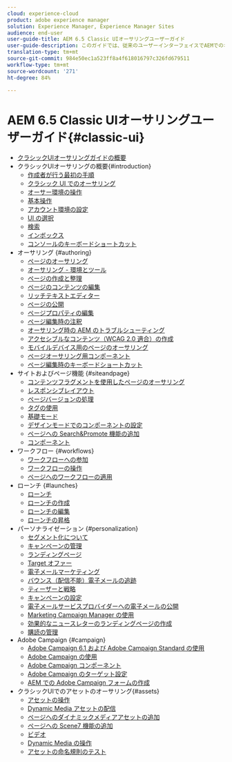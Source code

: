 ```yaml
---
cloud: experience-cloud
product: adobe experience manager
solution: Experience Manager, Experience Manager Sites
audience: end-user
user-guide-title: AEM 6.5 Classic UIオーサリングユーザーガイド
user-guide-description: このガイドでは、従来のユーザーインターフェイスでAEMでのオーサリングの概念について説明します。
translation-type: tm+mt
source-git-commit: 984e50ec1a523ff8a4f618016797c326fd679511
workflow-type: tm+mt
source-wordcount: '271'
ht-degree: 84%

---
```



# AEM 6.5 Classic UIオーサリングユーザーガイド{#classic-ui}

+ [クラシックUIオーサリングガイドの概要](home.md)
+ クラシックUIオーサリングの概要{#introduction}
   + [作成者が行う最初の手順](classic-page-author-first-steps.md)
   + [クラシック UI でのオーサリング](classicui.md)
   + [オーサー環境の操作](author-env.md)
   + [基本操作](author-env-basic-handling.md)
   + [アカウント環境の設定](author-env-user-props.md)
   + [UI の選択](author-env-select-ui.md)
   + [検索](author-env-search.md)
   + [インボックス](author-env-inbox.md)
   + [コンソールのキーボードショートカット](author-env-keyboard-shortcuts.md)
+ オーサリング {#authoring}
   + [ページのオーサリング](classic-page-author.md)
   + [オーサリング - 環境とツール](classic-page-author-env-tools.md)
   + [ページの作成と整理](classic-page-author-manage-pages.md)
   + [ページのコンテンツの編集](classic-page-author-edit-content.md)
   + [リッチテキストエディター](classic-page-author-rich-text-editor.md)
   + [ページの公開](classic-page-author-publish-pages.md)
   + [ページプロパティの編集](classic-page-author-edit-page-properties.md)
   + [ページ編集時の注釈](classic-page-author-annotations.md)
   + [オーサリング時の AEM のトラブルシューティング](classic-page-author-troubleshooting.md)
   + [アクセシブルなコンテンツ（WCAG 2.0 適合）の作成 ](classic-page-author-accessible-content.md)
   + [モバイルデバイス用のページのオーサリング](classic-feature-mobile.md)
   + [ページオーサリング用コンポーネント](classic-page-author-edit-mode.md)
   + [ページ編集時のキーボードショートカット](classic-page-author-keyboard-shortcuts.md)
+ サイトおよびページ機能 {#siteandpage}
   + [コンテンツフラグメントを使用したページのオーサリング](classic-page-author-content-fragments.md)
   + [レスポンシブレイアウト](classic-page-author-responsive-layout.md)
   + [ページバージョンの処理](classic-page-author-work-with-versions.md)
   + [タグの使用](classic-feature-tags.md)
   + [基礎モード](classic-feature-scaffolding.md)
   + [デザインモードでのコンポーネントの設定](classic-page-author-design-mode.md)
   + [ページへの Search&amp;Promote 機能の追加](classic-feature-search-promote.md)
   + [コンポーネント](classic-page-author-default-components.md)
+ ワークフロー {#workflows}
   + [ワークフローへの参加](classic-workflows-participating.md)
   + [ワークフローの操作](classic-workflows.md)
   + [ページへのワークフローの適用](classic-workflows-applying.md)
+ ローンチ {#launches}
   + [ローンチ](classic-launches.md)
   + [ローンチの作成](classic-launches-creating.md)
   + [ローンチの編集](classic-launches-editing.md)
   + [ローンチの昇格](classic-launches-promoting.md)
+ パーソナライゼーション {#personalization}
   + [セグメント化について](classic-personalization-campaigns-segmentation.md)
   + [キャンペーンの管理](classic-personalization-campaigns.md)
   + [ランディングページ](classic-personalization-campaigns-landingpage.md)
   + [Target オファー](classic-personalization-campaigns-target-offers.md)
   + [電子メールマーケティング](classic-personalization-campaigns-email.md)
   + [バウンス（配信不能）電子メールの追跡](classic-personalization-campaigns-email-tracking-bounces.md)
   + [ティーザーと戦略](classic-personalization-campaigns-teasers-strategy.md)
   + [キャンペーンの設定](classic-personalization-campaigns-setting-up-your.md)
   + [電子メールサービスプロバイダーへの電子メールの公開](classic-personalization-campaigns-email-newsletters.md)
   + [Marketing Campaign Manager の使用](classic-personalization-campaigns-mktg-manager.md)
   + [効果的なニュースレターのランディングページの作成](classic-personalization-campaigns-email-landingpage.md)
   + [購読の管理](classic-personalization-campaigns-email-subscriptions.md)
+ Adobe Campaign {#campaign}
   + [Adobe Campaign 6.1 および Adobe Campaign Standard の使用](classic-personalization-ac-campaign.md)
   + [Adobe Campaign の使用](classic-personalization-ac.md)
   + [Adobe Campaign コンポーネント](classic-personalization-ac-components.md)
   + [Adobe Campaign のターゲット設定](classic-personalization-ac-target.md)
   + [AEM での Adobe Campaign フォームの作成](classic-personalization-ac-forms.md)
+ クラシックUIでのアセットのオーサリング{#assets}
   + [アセットの操作](classicui-assets.md)
   + [Dynamic Media アセットの配信](dynamic-media-assets-delivering.md)
   + [ページへのダイナミックメディアアセットの追加](dynamic-media-assets-adding-to-page.md)
   + [ページへの Scene7 機能の追加](manage-assets-classic-s7.md)
   + [ビデオ](manage-assets-classic-s7-video.md)
   + [Dynamic Media の操作](dynamic-media-assets.md)
   + [アセットの命名規則のテスト](asset-naming-conventions.md)
